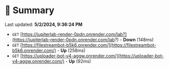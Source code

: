 # 📖 Summary
Last updated: **5/2/2024, 9:36:24 PM**

- `GET` [https://jupiterlab-render-0pdn.onrender.com/lab?](https://jupiterlab-render-0pdn.onrender.com/lab?) - **Down** (148ms)
- `GET` [https://filestreambot-b5k6.onrender.com/](https://filestreambot-b5k6.onrender.com/) - **Up** (258ms)
- `GET` [https://uploader-bot-v4-aggw.onrender.com/](https://uploader-bot-v4-aggw.onrender.com/) - **Up** (92ms)
